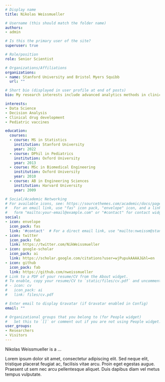 ```yaml
---
# Display name
title: Nikolas Weissmueller

# Username (this should match the folder name)
authors:
- admin

# Is this the primary user of the site?
superuser: true

# Role/position
role: Senior Scientist

# Organizations/Affiliations
organizations:
- name: Stanford University and Bristol Myers Squibb
  url: ""

# Short bio (displayed in user profile at end of posts)
bio: My research interests include advanced analytics methods in clinical drug development.

interests:
- Data Science
- Decision Analysis
- Clinical drug development 
- Pediatric vaccines

education:
  courses:
  - course: MS in Statistics
    institution: Stanford University
    year: 2022
  - course: DPhil in Pediatrics
    institution: Oxford University
    year: 2013
  - course: MSc in Biomedical Engineering
    institution: Oxford University
    year: 2010
  - course: AB in Engineering Sciences
    institution: Harvard University
    year: 2009

# Social/Academic Networking
# For available icons, see: https://sourcethemes.com/academic/docs/page-builder/#icons
#   For an email link, use "fas" icon pack, "envelope" icon, and a link in the
#   form "mailto:your-email@example.com" or "#contact" for contact widget.
social:
- icon: envelope
  icon_pack: fas
  link: '#contact'  # For a direct email link, use "mailto:nweissm@stanford.edu".
- icon: twitter
  icon_pack: fab
  link: https://twitter.com/NikWeissmueller
- icon: google-scholar
  icon_pack: ai
  link: https://scholar.google.com/citations?user=wjPupukAAAAJ&hl=en
- icon: github
  icon_pack: fab
  link: https://github.com/nweissmueller
# Link to a PDF of your resume/CV from the About widget.
# To enable, copy your resume/CV to `static/files/cv.pdf` and uncomment the lines below.
# - icon: cv
#   icon_pack: ai
#   link: files/cv.pdf

# Enter email to display Gravatar (if Gravatar enabled in Config)
email: ""

# Organizational groups that you belong to (for People widget)
#   Set this to `[]` or comment out if you are not using People widget.
user_groups:
- Researchers
- Visitors
---
```


Nikolas Weissmueller is a ... 

Lorem ipsum dolor sit amet, consectetur adipiscing elit. Sed neque elit, tristique placerat feugiat ac, facilisis vitae arcu. Proin eget egestas augue. Praesent ut sem nec arcu pellentesque aliquet. Duis dapibus diam vel metus tempus vulputate.
